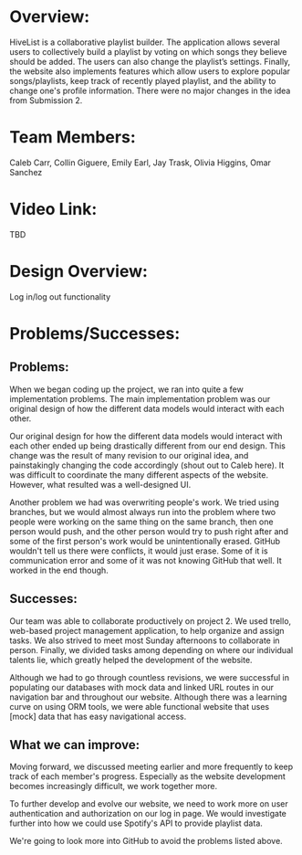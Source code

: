 ﻿# ﻿﻿Overview:HiveList is a collaborative playlist builder. The application allows several users to collectively build a playlist by voting on which songs they believe should be added. The users can also change the playlist’s settings. Finally, the website also implements features which allow users to explore popular songs/playlists, keep track of recently played playlist, and the ability to change one's profile information. There were no major changes in the idea from Submission 2.# Team Members: Caleb Carr, Collin Giguere, Emily Earl, Jay Trask, Olivia Higgins, Omar Sanchez# Video Link:TBD# Design Overview:Log in/log out functionality # Problems/Successes:## Problems:When we began coding up the project, we ran into quite a few implementation problems. The main implementation problem was our original design of how the different data models would interact with each other. Our original design for how the different data models would interact with each other ended up being drastically different from our end design. This change was the result of many revision to our original idea, and painstakingly changing the code accordingly (shout out to Caleb here). It was difficult to coordinate the many different aspects of the website. However, what resulted was a well-designed UI. Another problem we had was overwriting people's work. We tried using branches, but we would almost always run into the problem where two people were working on the same thing on the same branch, then one person would push, and the other person would try to push right after and some of the first person's work would be unintentionally erased. GitHub wouldn't tell us there were conflicts, it would just erase. Some of it is communication error and some of it was not knowing GitHub that well. It worked in the end though. ## Successes:Our team was able to collaborate productively on project 2. We used trello, web-based project management application, to help organize and assign tasks. We also strived to meet most Sunday afternoons to collaborate in person. Finally, we divided tasks among depending on where our individual talents lie, which greatly helped the development of the website. Although we had to go through countless revisions, we were successful in populating our databases with mock data and linked URL routes in our navigation bar and throughout our website. Although there was a learning curve on using ORM tools, we were able functional website that uses [mock] data that has easy navigational access.## What we can improve:Moving forward, we discussed meeting earlier and more frequently to keep track of each member's progress. Especially as the website development becomes increasingly difficult, we work together more. To further develop and evolve our website, we need to work more on user authentication and authorization on our log in page. We would investigate further into how we could use Spotify's API to provide playlist data.We're going to look more into GitHub to avoid the problems listed above.